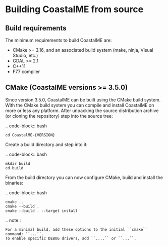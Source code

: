 # Building CoastalME from source


Build requirements
--------------------------------------------------------------------------------

The minimum requirements to build CoastalME are:

- CMake >= 3.16, and an associated build system (make, ninja, Visual Studio, etc.)
- GDAL >= 2.1 
- C++11 
- F77 compiler


CMake (CoastalME versions >= 3.5.0)
--------------------------------------------------------------------------------

Since version 3.5.0, CoastalME can be built using the CMake build system.
With the CMake build system you can compile and install CoastalME on more or less any
platform. After unpacking the source distribution archive (or cloning the repository)
step into the source tree:

.. code-block:: bash

    cd CoastalME-{VERSION}

Create a build directory and step into it:

.. code-block:: bash

    mkdir build
    cd build

From the build directory you can now configure CMake, build and install the binaries:

.. code-block:: bash

    cmake ..
    cmake --build .
    cmake --build . --target install

.. note::

    For a minimal build, add these options to the initial ``cmake`` command: ``...``.
    To enable specific DEBUG drivers, add ``....`` or ``...``.
    